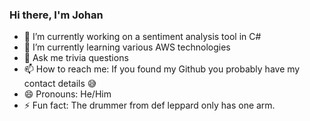 ### Hi there, I'm Johan

- 🔭 I’m currently working on a sentiment analysis tool in C#
- 🌱 I’m currently learning various AWS technologies
- 💬 Ask me trivia questions
- 📫 How to reach me: If you found my Github you probably have my contact details :sweat_smile: 
- 😄 Pronouns: He/Him
- ⚡ Fun fact: The drummer from def leppard only has one arm.

<!--
**Jagma/Jagma** is a ✨ _special_ ✨ repository because its `README.md` (this file) appears on your GitHub profile.

Here are some ideas to get you started:


-->
